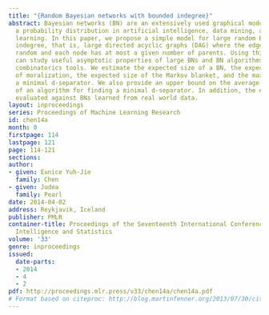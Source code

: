```yaml
---
title: "{Random Bayesian networks with bounded indegree}"
abstract: Bayesian networks (BN) are an extensively used graphical model for representing
  a probability distribution in artificial intelligence, data mining, and machine
  learning. In this paper, we propose a simple model for large random BNs with bounded
  indegree, that is, large directed acyclic graphs (DAG) where the edges appear at
  random and each node has at most a given number of parents. Using this model, we
  can study useful asymptotic properties of large BNs and BN algorithms with basic
  combinatorics tools. We estimate the expected size of a BN, the expected size increase
  of moralization, the expected size of the Markov blanket, and the maximum size of
  a minimal d-separator. We also provide an upper bound on the average time complexity
  of an algorithm for finding a minimal d-separator. In addition, the estimates are
  evaluated against BNs learned from real world data.
layout: inproceedings
series: Proceedings of Machine Learning Research
id: chen14a
month: 0
firstpage: 114
lastpage: 121
page: 114-121
sections: 
author:
- given: Eunice Yuh-Jie
  family: Chen
- given: Judea
  family: Pearl
date: 2014-04-02
address: Reykjavik, Iceland
publisher: PMLR
container-title: Proceedings of the Seventeenth International Conference on Artificial
  Intelligence and Statistics
volume: '33'
genre: inproceedings
issued:
  date-parts:
  - 2014
  - 4
  - 2
pdf: http://proceedings.mlr.press/v33/chen14a/chen14a.pdf
# Format based on citeproc: http://blog.martinfenner.org/2013/07/30/citeproc-yaml-for-bibliographies/
---
```

